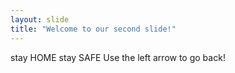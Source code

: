 ```yaml
---
layout: slide
title: "Welcome to our second slide!"
---
```

stay HOME stay SAFE
Use the left arrow to go back!
